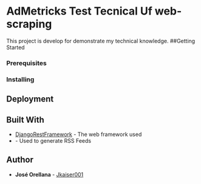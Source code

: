 # AdMetricks Test Tecnical Uf web-scraping
This project is develop for demonstrate my technical knowledge.
##Getting Started

### Prerequisites

### Installing

## Deployment

## Built With

* [DjangoRestFramework](http://www.dropwizard.io/1.0.2/docs/) - The web framework used
* [](https://rometools.github.io/rome/) - Used to generate RSS Feeds

## Author

* **José Orellana** - [Jkaiser001](https://github.com/Jkaiser001)
